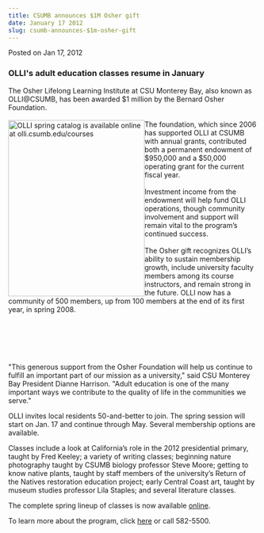 ```yaml
---
title: CSUMB announces $1M Osher gift
date: January 17 2012
slug: csumb-announces-$1m-osher-gift
---
```


 



<span class="date">Posted on Jan 17, 2012    </span>
<h3>OLLI&apos;s adult education classes resume in January</h3>
<p>The Osher Lifelong Learning Institute at CSU Monterey Bay, also
known as OLLI@CSUMB, has been awarded $1 million by the Bernard
Osher Foundation.<br>
<br>
<img alt="OLLI spring catalog is available online at olli.csumb.edu/courses" src="https://news.csumb.edu/sites/default/files/65/attachments/news/images/olli_spring2012_thumbnail.jpg" style="float:left; width:275px; height:356px">The foundation,
which since 2006 has supported OLLI at CSUMB with annual grants,
contributed both a permanent endowment of $950,000 and a $50,000
operating grant for the current fiscal year.<br>
<br>
Investment income from the endowment will help fund OLLI
operations, though community involvement and support will remain
vital to the program&#x2019;s continued success.<br>
<br>
The Osher gift recognizes OLLI&#x2019;s ability to sustain membership
growth, include university faculty members among its course
instructors, and remain strong in the future. OLLI now has a
community of 500 members, up from 100 members at the end of its
first year, in spring 2008.</br></br></br></br></img></br></br></p>
<p>&quot;This generous support from the Osher Foundation will help us
continue to fulfill an important part of our mission as a
university,&quot; said CSU Monterey Bay President Dianne Harrison.
&quot;Adult education is one of the many important ways we contribute to
the quality of life in the communities we serve.&quot;</p>
<p>OLLI invites local residents 50-and-better to join. The spring
session will start on Jan. 17 and continue through May. Several
membership options are available.&#x2028;</p>
<p>Classes include a look at California&#x2019;s role in the 2012
presidential primary, taught by Fred Keeley; a variety of writing
classes; beginning nature photography taught by CSUMB biology
professor Steve Moore; getting to know native plants, taught by
staff members of the university&#x2019;s Return of the Natives restoration
education project; early Central Coast art, taught by museum
studies professor Lila Staples; and several literature classes.</p>
<p>The complete spring lineup of classes is now available <a href="https://olli.csumb.edu/courses" rel="nofollow">online</a>.</p>
<p>To learn more about the program, click <a href="https://olli.csumb.edu" rel="nofollow">here</a> or call
582-5500.<br>
&#xA0;</br></p>





 
